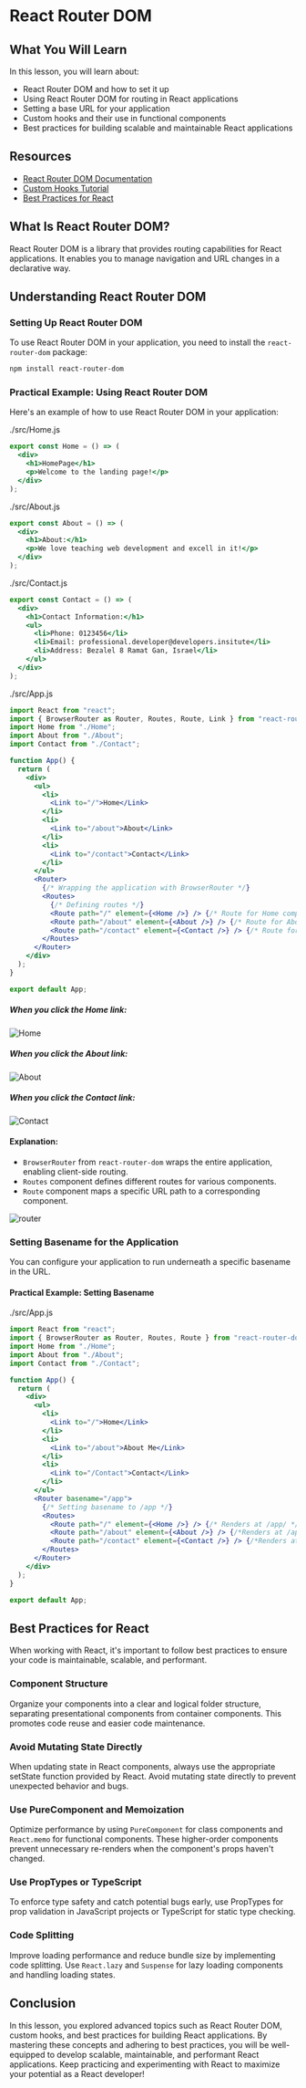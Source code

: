 # React Router DOM

## What You Will Learn

In this lesson, you will learn about:

- React Router DOM and how to set it up
- Using React Router DOM for routing in React applications
- Setting a base URL for your application
- Custom hooks and their use in functional components
- Best practices for building scalable and maintainable React applications

## Resources

- [React Router DOM Documentation](https://reactrouter.com/)
- [Custom Hooks Tutorial](https://reactjs.org/docs/hooks-custom.html)
- [Best Practices for React](https://reactjs.org/docs/faq-performance.html)

## What Is React Router DOM?

React Router DOM is a library that provides routing capabilities for React applications. It enables you to manage navigation and URL changes in a declarative way.

## Understanding React Router DOM

### Setting Up React Router DOM

To use React Router DOM in your application, you need to install the `react-router-dom` package:

```bash
npm install react-router-dom
```

### Practical Example: Using React Router DOM

Here's an example of how to use React Router DOM in your application:

./src/Home.js

```jsx
export const Home = () => (
  <div>
    <h1>HomePage</h1>
    <p>Welcome to the landing page!</p>
  </div>
);
```

./src/About.js

```jsx
export const About = () => (
  <div>
    <h1>About:</h1>
    <p>We love teaching web development and excell in it!</p>
  </div>
);
```

./src/Contact.js

```jsx
export const Contact = () => (
  <div>
    <h1>Contact Information:</h1>
    <ul>
      <li>Phone: 0123456</li>
      <li>Email: professional.developer@developers.insitute</li>
      <li>Address: Bezalel 8 Ramat Gan, Israel</li>
    </ul>
  </div>
);
```

./src/App.js

```jsx
import React from "react";
import { BrowserRouter as Router, Routes, Route, Link } from "react-router-dom";
import Home from "./Home";
import About from "./About";
import Contact from "./Contact";

function App() {
  return (
    <div>
      <ul>
        <li>
          <Link to="/">Home</Link>
        </li>
        <li>
          <Link to="/about">About</Link>
        </li>
        <li>
          <Link to="/contact">Contact</Link>
        </li>
      </ul>
      <Router>
        {/* Wrapping the application with BrowserRouter */}
        <Routes>
          {/* Defining routes */}
          <Route path="/" element={<Home />} /> {/* Route for Home component */}
          <Route path="/about" element={<About />} /> {/* Route for About component */}
          <Route path="/contact" element={<Contact />} /> {/* Route for Contact component */}
        </Routes>
      </Router>
    </div>
  );
}

export default App;
```

##### When you click the Home link:

![Home](../Images/HomeLink.png)

##### When you click the About link:

![About](../Images/AboutLink.png)

##### When you click the Contact link:

![Contact](../Images/ContactLink.png)

#### Explanation:

- `BrowserRouter` from `react-router-dom` wraps the entire application, enabling client-side routing.
- `Routes` component defines different routes for various components.
- `Route` component maps a specific URL path to a corresponding component.

![router](../Images/image.png)

### Setting Basename for the Application

You can configure your application to run underneath a specific basename in the URL.

#### Practical Example: Setting Basename

./src/App.js

```jsx
import React from "react";
import { BrowserRouter as Router, Routes, Route } from "react-router-dom";
import Home from "./Home";
import About from "./About";
import Contact from "./Contact";

function App() {
  return (
    <div>
      <ul>
        <li>
          <Link to="/">Home</Link>
        </li>
        <li>
          <Link to="/about">About Me</Link>
        </li>
        <li>
          <Link to="/Contact">Contact</Link>
        </li>
      </ul>
      <Router basename="/app">
        {/* Setting basename to /app */}
        <Routes>
          <Route path="/" element={<Home />} /> {/* Renders at /app/ */}
          <Route path="/about" element={<About />} /> {/*Renders at /app/about  */}
          <Route path="/contact" element={<Contact />} /> {/*Renders at /app/Contact */}
        </Routes>
      </Router>
    </div>
  );
}

export default App;
```

## Best Practices for React

When working with React, it's important to follow best practices to ensure your code is maintainable, scalable, and performant.

### Component Structure

Organize your components into a clear and logical folder structure, separating presentational components from container components. This promotes code reuse and easier code maintenance.

### Avoid Mutating State Directly

When updating state in React components, always use the appropriate setState function provided by React. Avoid mutating state directly to prevent unexpected behavior and bugs.

### Use PureComponent and Memoization

Optimize performance by using `PureComponent` for class components and `React.memo` for functional components. These higher-order components prevent unnecessary re-renders when the component's props haven't changed.

### Use PropTypes or TypeScript

To enforce type safety and catch potential bugs early, use PropTypes for prop validation in JavaScript projects or TypeScript for static type checking.

### Code Splitting

Improve loading performance and reduce bundle size by implementing code splitting. Use `React.lazy` and `Suspense` for lazy loading components and handling loading states.

## Conclusion

In this lesson, you explored advanced topics such as React Router DOM, custom hooks, and best practices for building React applications. By mastering these concepts and adhering to best practices, you will be well-equipped to develop scalable, maintainable, and performant React applications. Keep practicing and experimenting with React to maximize your potential as a React developer!
